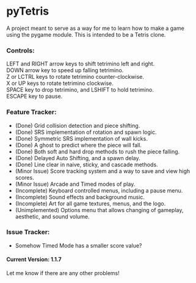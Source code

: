 # pyTetris
A project meant to serve as a way for me to learn how to make a game using the pygame module.
This is intended to be a Tetris clone.

### Controls:
LEFT and RIGHT arrow keys to shift tetrimino left and right.
<br>DOWN arrow key to speed up falling tetrimino.
<br>Z or LCTRL keys to rotate tetrimino counter-clockwise. 
<br>X or UP keys to rotate tetrimino clockwise.
<br>SPACE key to drop tetrimino, and LSHIFT to hold tetrimino.
<br>ESCAPE key to pause.

### Feature Tracker:
- (Done) Grid collision detection and piece shifting.
- (Done) SRS implementation of rotation and spawn logic.
- (Done) Symmetric SRS implementation of wall kicks.
- (Done) A ghost to predict where the piece will fall.
- (Done) Both soft and hard drop methods to rush the piece falling.
- (Done) Delayed Auto Shifting, and a spawn delay.
- (Done) Line clear in naive, sticky, and cascade methods.
- (Minor Issue) Score tracking system and a way to save and view high scores.
- (Minor Issue) Arcade and Timed modes of play.
- (Incomplete) Keyboard controlled menus, including a pause menu.
- (Incomplete) Sound effects and background music.
- (Incomplete) Art for all game textures, menus, and the logo.
- (Unimplemented) Options menu that allows changing of gameplay, aesthetic, and sound volume.

### Issue Tracker:
- Somehow Timed Mode has a smaller score value?

#### Current Version: 1.1.7

Let me know if there are any other problems!
